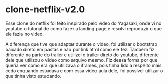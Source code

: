 # clone-netflix-v2.0

Esse clone do netflix foi feito inspirado pelo vídeo do Yagasaki, onde vi no youtube o tutorial de como fazer a landing page,e resolvi reproduzir o que ele fazia no video.

A diferença que tive que adaptar durante o video, foi utilizar o bootstrap baixado direto em pastas e não por link html como ele fez. 
Também fiz diferente na parte do trailer e utilizei o trailer direto do youtube, diferente dele que utilizou o video como arquivo mesmo. Fiz dessa forma por que queria ver como era que utilizava o iframes,
pois tinha lido a respeito mais cedo enquando estudava e com essa video aula dele, foi possível utilizar o que tinha visto estudando.
